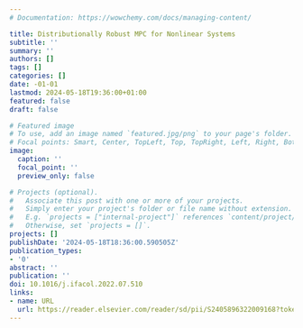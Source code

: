 ```yaml
---
# Documentation: https://wowchemy.com/docs/managing-content/

title: Distributionally Robust MPC for Nonlinear Systems
subtitle: ''
summary: ''
authors: []
tags: []
categories: []
date: -01-01
lastmod: 2024-05-18T19:36:00+01:00
featured: false
draft: false

# Featured image
# To use, add an image named `featured.jpg/png` to your page's folder.
# Focal points: Smart, Center, TopLeft, Top, TopRight, Left, Right, BottomLeft, Bottom, BottomRight.
image:
  caption: ''
  focal_point: ''
  preview_only: false

# Projects (optional).
#   Associate this post with one or more of your projects.
#   Simply enter your project's folder or file name without extension.
#   E.g. `projects = ["internal-project"]` references `content/project/deep-learning/index.md`.
#   Otherwise, set `projects = []`.
projects: []
publishDate: '2024-05-18T18:36:00.590505Z'
publication_types:
- '0'
abstract: ''
publication: ''
doi: 10.1016/j.ifacol.2022.07.510
links:
- name: URL
  url: https://reader.elsevier.com/reader/sd/pii/S2405896322009168?token=E4F5A095DCFAA7CE6AACAA062D9BFB43CE1F5784AA84D2336F6C5A7240CA6BDE26CF66D5636E776551F57969649728AF&originRegion=eu-west-1&originCreation=20230516130326
---
```

